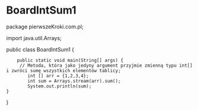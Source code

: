 # BoardIntSum1
package pierwszeKroki.com.pl;

import java.util.Arrays;

public class BoardIntSum1 {

	
		public static void main(String[] args) {
	     // Metoda, która jako jedyny argument przyjmie zmienną typu int[] i zwróci sumę wszystkich elementów tablicy;
			int [] arr = {1,2,3,4};
			int sum = Arrays.stream(arr).sum();
			System.out.println(sum);
	}

}
